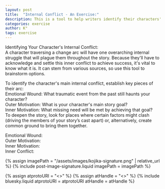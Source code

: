```yaml
---
layout: post
title:  "Internal Conflict - An Exercise:"
description: This is a tool to help writers identify their characters' core internal conflicts by examining the interplay between emotional wounds, outer goals, and inner needs. By understanding how past trauma shapes current motivations, writers can develop more compelling character arcs. This framework helps uncover the deeper psychological struggles that drive character growth and plot development.
categories: exercise
author: K°
tags: exercise
---
```


Identifying Your Character's Internal Conflict:  
A character traversing a change arc will have one overarching internal struggle that will plague them
throughout the story. Because they'll have to acknowledge and settle this inner conflict to achieve success, it's
vital to know what it is. It can stem from various sources, so use this tool to brainstorm options.

To identify the character's main internal conflict, establish key pieces of their arc:  
Emotional Wound: What traumatic event from the past still haunts your character?  
Outer Motivation: What is your character's main story goal?  
Inner Motivation: What missing need will be met by achieving that goal?  
To deepen the story, look for places where certain factors might clash (driving the members of your story’s
cast apart) or, alternatively, create common ground to bring them together. 

Emotional Wound:  
Outer Motivation:  
Inner Motivation:  
Inner Conflict:   

<!-- signature -->
{% assign imagePath = "/assets/images/kojika-signature.png" | relative_url %}
{% include post-image-signature.liquid imagePath = imagePath %}

<!-- comments -->
{% assign atprotoURI = "<<atprotoURI>>" %}
{% assign atHandle = "<<atHandle>>" %}
{% include bluesky.liquid atprotoURI = atprotoURI atHandle = atHandle %}